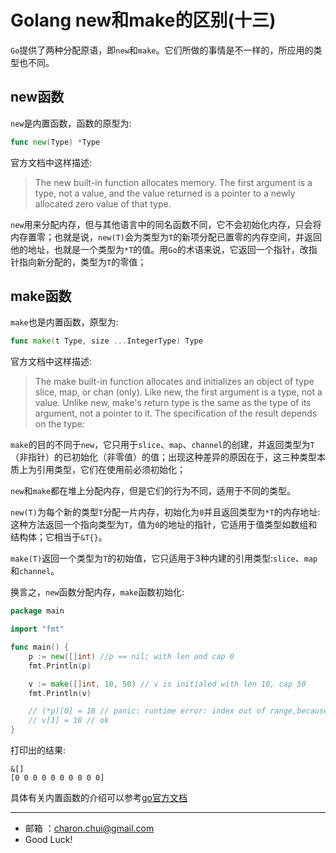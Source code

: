 Golang new和make的区别(十三)
===


`Go`提供了两种分配原语，即`new`和`make`。它们所做的事情是不一样的，所应用的类型也不同。

new函数
---


`new`是内置函数，函数的原型为:   
```go
func new(Type) *Type
```

官方文档中这样描述:    
> The new built-in function allocates memory. The first argument is a type, not a value, and the value returned is a pointer to a newly allocated zero value of that type.

`new`用来分配内存，但与其他语言中的同名函数不同，它不会初始化内存，只会将内存置零；也就是说，`new(T)`会为类型为`T`的新项分配已置零的内存空间，并返回他的地址，也就是一个类型为`*T`的值。用`Go`的术语来说，它返回一个指针，改指针指向新分配的，类型为`T`的零值；


make函数
---

`make`也是内置函数，原型为:   
```go
func make(t Type, size ...IntegerType) Type
```

官方文档中这样描述:   
> The make built-in function allocates and initializes an object of type slice, map, or chan (only). Like new, the first argument is a type, not a value. Unlike new, make's return type is the same as the type of its argument, not a pointer to it. The specification of the result depends on the type:




`make`的目的不同于`new`，它只用于`slice`、`map`、`channel`的创建，并返回类型为`T`（非指针）的已初始化（非零值）的值；出现这种差异的原因在于，这三种类型本质上为引用类型，它们在使用前必须初始化；

`new`和`make`都在堆上分配内存，但是它们的行为不同，适用于不同的类型。

`new(T)`为每个新的类型`T`分配一片内存，初始化为`0`并且返回类型为`*T`的内存地址:这种方法返回一个指向类型为`T`，值为`0`的地址的指针，它适用于值类型如数组和结构体；它相当于`&T{}`。

`make(T)`返回一个类型为`T`的初始值，它只适用于3种内建的引用类型:`slice`、`map`和`channel`。

换言之，`new`函数分配内存，`make`函数初始化:   
```go
package main

import "fmt"

func main() {
	p := new([]int) //p == nil; with len and cap 0
	fmt.Println(p)

	v := make([]int, 10, 50) // v is initialed with len 10, cap 50
	fmt.Println(v)

	// (*p)[0] = 18 // panic: runtime error: index out of range,because p is a nil pointer, with len and cap 0
    // v[1] = 18 // ok
}
```
打印出的结果:   
```
&[]
[0 0 0 0 0 0 0 0 0 0]
```


具体有关内置函数的介绍可以参考[go官方文档](https://golang.org/pkg/builtin/#new)

---

- 邮箱 ：charon.chui@gmail.com  
- Good Luck! 